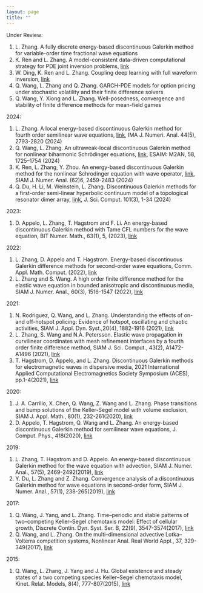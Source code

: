 ```yaml
---
layout: page
title: ""
---
```


Under Review:
1. L. Zhang. A fully discrete energy-based discontinuous Galerkin method for variable-order time fractional wave equations
2. K. Ren and L. Zhang. A model-consistent data-driven computational strategy for PDE joint inversion problems, [link](https://arxiv.org/abs/2210.09228)
3. W. Ding, K. Ren and L. Zhang. Coupling deep learning with full waveform inversion, [link](https://arxiv.org/abs/2203.01799)
4. Q. Wang, L. Zhang and Q. Zhang. GARCH-PDE models for option pricing under stochastic volatility and their finite difference solvers
5. Q. Wang, Y. Xiong and L. Zhang. Well-posedness, convergence and stability of finite difference methods for mean-field games

2024:
1. L. Zhang. A local energy-based discontinuous Galerkin method for fourth order semilinear wave equations, [link](https://academic.oup.com/imajna/article/44/5/2793/7317722), IMA J. Numeri. Anal. 44(5), 2793-2820 (2024)
2. Q. Wang, L. Zhang. An ultraweak-local discontinuous Galerkin method for nonlinear biharmonic Schrödinger equations, [link](https://www.esaim-m2an.org/articles/m2an/pdf/2024/05/m2an230135.pdf), ESAIM: M2AN, 58, 1725–1754 (2024)
3. K. Ren, L. Zhang, Y. Zhou. An energy-based discontinuous Galerkin method for the nonlinear Schrodinger equation with wave operator, [link](https://epubs.siam.org/doi/full/10.1137/23M1597496), SIAM J. Numer. Anal. (62)6, 2459-2483 (2024)
4. Q. Du, H. Li, M. Weinstein, L. Zhang. Discontinuous Galerkin methods for a first-order semi-linear hyperbolic continuum model of a topological resonator dimer array, [link](https://link.springer.com/article/10.1007/s10915-024-02675-2), J. Sci. Comput. 101(3), 1-34 (2024)

2023:
1. D. Appelo, L. Zhang, T. Hagstrom and F. Li. An energy-based discontinuous Galerkin method with Tame CFL numbers for the wave equation, BIT Numer. Math., 63(1), 5, (2023), [link](https://link.springer.com/article/10.1007/s10543-023-00954-2)

2022:
1. L. Zhang, D. Appelo and T. Hagstrom. Energy-based discontinuous Galerkin difference methods for second-order wave equations, Comm. Appl. Math. Comput. (2022), [link](https://doi.org/10.1007/s42967-021-00149-y)
2. L. Zhang and S. Wang. A high order finite difference method for the elastic wave equation in bounded anisotropic and discontinuous media, SIAM J. Numer. Anal., 60(3), 1516-1547 (2022), [link](https://epubs.siam.org/doi/10.1137/21M1422586)

2021:
1. N. Rodriguez, Q. Wang, and L. Zhang. Understanding the effects of on- and off-hotspot policing: Evidence of hotspot, oscillating and chaotic activities, SIAM J. Appl. Dyn. Syst.,20(4), 1882-1916 (2021), [link](https://epubs.siam.org/doi/abs/10.1137/20M1359572)
2. L. Zhang, S. Wang and N.A. Petersson. Elastic wave propagation in curvilinear coordinates with mesh refinement interfaces by a fourth order finite difference method, SIAM J. Sci. Comput., 43(2), A1472-A1496 (2021), [link](https://epubs.siam.org/doi/abs/10.1137/20M1339702?journalCode=sjoce3)
3. T. Hagstrom, D. Appelo, and L. Zhang. Discontinuous Galerkin methods for electromagnetic waves in dispersive media, 2021 International Applied Computational Electromagnetics Society Symposium (ACES), pp.1-4(2021), [link](https://ieeexplore.ieee.org/document/9528750)

2020:
1. J. A. Carrillo, X. Chen, Q. Wang, Z. Wang and L. Zhang. Phase transitions and bump solutions of the Keller-Segel model with volume exclusion, SIAM J. Appl. Math., 80(1), 232-261(2020), [link](https://epubs.siam.org/doi/abs/10.1137/19M125827X)
2. D. Appelo, T. Hagstrom, Q. Wang and L. Zhang. An energy-based discontinuous Galerkin method for semilinear wave equations, J. Comput. Phys., 418(2020), [link](https://www.sciencedirect.com/science/article/pii/S002199912030382X?via%3Dihub)

2019:
1. L. Zhang, T. Hagstrom and D. Appelo. An energy-based discontinuous Galerkin method for the wave equation with advection, SIAM J. Numer. Anal., 57(5), 2469-2492(2019), [link](https://epubs.siam.org/doi/abs/10.1137/19M1242720)
2. Y. Du, L. Zhang and Z. Zhang. Convergence analysis of a discontinuous Galerkin method for wave equations in second-order form, SIAM J. Numer. Anal., 57(1), 238-265(2019), [link](https://epubs.siam.org/doi/abs/10.1137/18M1190495)

2017:
1. Q. Wang, J. Yang, and L. Zhang. Time–periodic and stable patterns of two–competing Keller–Segel chemotaxis model: Effect of cellular growth, Discrete Contin. Dyn. Syst. Ser. B, 22(9), 3547-3574(2017), [link](http://www.aimsciences.org/journals/displayArticlesnew.jsp?paperID=14353)
2. Q. Wang, and L. Zhang. On the multi–dimensional advective Lotka–Volterra competition systems, Nonlinear Anal. Real World Appl., 37, 329-349(2017), [link](https://www.sciencedirect.com/science/article/pii/S1468121817300342)

2015:
1. Q. Wang, L. Zhang, J. Yang and J. Hu. Global existence and steady states of a two competing species Keller–Segel chemotaxis model, Kinet. Relat. Models, 8(4), 777-807(2015), [link](http://www.aimsciences.org/article/doi/10.3934/krm.2015.8.777)


